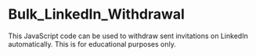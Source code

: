 # Bulk_LinkedIn_Withdrawal
This JavaScript code can be used to withdraw sent invitations on LinkedIn automatically. This is for educational purposes only.
